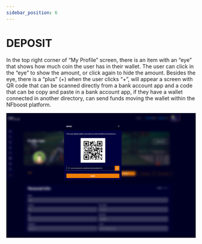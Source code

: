 ```yaml
---
sidebar_position: 6
---
```


# DEPOSIT

In the top right corner of “My Profile” screen, there is an item with an “eye” that shows how much coin the user has in their wallet. The user can click in the “eye” to show the amount, or click again to hide the amount. Besides the eye, there is a “plus” (+) when the user clicks “+”, will appear a screen with QR code that can be scanned directly from a bank account app and a code that can be copy and paste in a bank account app, if they have a wallet connected in another directory, can send funds moving the wallet within the NFboost platform.

![1](./../assets/qrcode.png)
